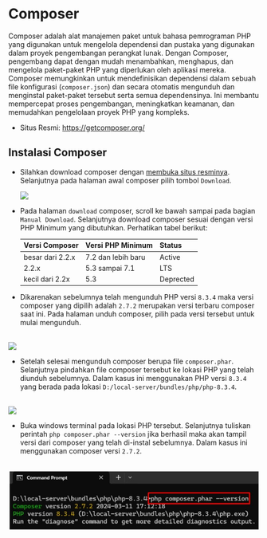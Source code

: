 # Composer

Composer adalah alat manajemen paket untuk bahasa pemrograman PHP yang digunakan untuk mengelola dependensi dan pustaka yang digunakan dalam proyek pengembangan perangkat lunak. Dengan Composer, pengembang dapat dengan mudah menambahkan, menghapus, dan mengelola paket-paket PHP yang diperlukan oleh aplikasi mereka. Composer memungkinkan untuk mendefinisikan dependensi dalam sebuah file konfigurasi (`composer.json`) dan secara otomatis mengunduh dan menginstal paket-paket tersebut serta semua dependensinya. Ini membantu mempercepat proses pengembangan, meningkatkan keamanan, dan memudahkan pengelolaan proyek PHP yang kompleks.

- Situs Resmi: https://getcomposer.org/



## Instalasi Composer

- Silahkan download composer dengan [membuka situs resminya](https://getcomposer.org/).  Selanjutnya pada halaman awal composer pilih tombol `Download`.

  <img style="display: block; margin: 0;" src="D:/repository/delcom-local-server-guide/php-manager/assets/4.jpg" />

- Pada halaman `download`  composer, scroll ke bawah sampai pada bagian `Manual Download`. Selanjutnya download composer sesuai dengan versi PHP Minimum yang dibutuhkan. Perhatikan tabel berikut:

  | Versi Composer   | Versi PHP Minimum  | Status    |
  | ---------------- | ------------------ | --------- |
  | besar dari 2.2.x | 7.2 dan lebih baru | Active    |
  | 2.2.x            | 5.3 sampai 7.1     | LTS       |
  | kecil dari 2.2x  | 5.3                | Deprected |

- Dikarenakan sebelumnya telah mengunduh PHP versi `8.3.4` maka versi composer yang dipilih adalah `2.7.2` merupakan versi terbaru composer saat ini. Pada halaman unduh composer, pilih pada versi tersebut untuk mulai mengunduh.

​	<img style="display: block; margin: 0;" src="D:/repository/delcom-local-server-guide/php-manager/assets/5.jpg" />

- Setelah selesai mengunduh composer berupa file `composer.phar`. Selanjutnya pindahkan file composer tersebut ke lokasi PHP yang telah diunduh sebelumnya. Dalam kasus ini menggunakan PHP versi `8.3.4` yang berada pada lokasi `D:/local-server/bundles/php/php-8.3.4`.

​	<img style="display: block; margin: 0;" src="D:/repository/delcom-local-server-guide/php-manager/assets/6.jpg" />

- Buka windows terminal pada lokasi PHP tersebut. Selanjutnya tuliskan perintah `php composer.phar --version` jika berhasil maka akan tampil versi dari composer yang telah di-instal sebelumnya. Dalam kasus ini menggunakan composer versi `2.7.2`.

​	<img style="display: block; margin: 0;" src="assets/10.jpg" />
